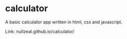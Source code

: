 # calculator

A basic calculator app written in html, css and javascript.

Link: nullzeal.github.io/calculator/

